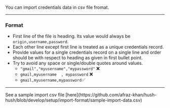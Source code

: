 You can import credentials data in csv file fromat. 
<hr>

### Format
- First line of the file is heading. Its value would always be `origin,username,password`.
- Each other line except first line is treated as a unique credentials record.
- Provide values for a single credentials record on a single line and order should be with respect to heading as given in first bullet point.
- Try to avoid any space or single/double quotes around values.
	- `"gmail","myusername","mypassword"` ❌
	- `gmail,myusername  , mypassword` ❌
	- `gmail,myusername,mypassword`✅

<hr>
See a sample import csv file [here](https://github.com/afraz-khan/hush-hush/blob/develop/setup/import-format/sample-import-data.csv)